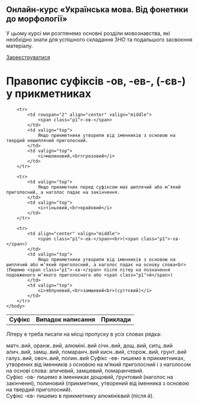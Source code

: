 <div class="banner">
  <h2 class="course">Онлайн-курс «Українська мова. Від фонетики до морфології»</h2>
  <p class="course-description">
     У цьому курсі ми розглянемо основні розділи мовознавства, які необхідно знати для успішного складання ЗНО та подальшого засвоєння матеріалу.<br>
  </p>
    <div class="button-wrapper">
        <a class="registration-button" target="_blank" href="http://bit.ly/2zuYUGS">Зареєструватися</a>
    </div>   
</div>

# Правопис суфiксiв -ов, -ев-, (-єв-) у прикметниках


<table style="width: 85%;" align="center">
    <body>
        <tr>
            <td align="center" valign="top">
                <b>Суфiкс</b>
            </td>  
            <td align="center" valign="top">
                <b>Випадок написання</b>
            </td>
            <td align="center" valign="top">
                <b>Приклади</b>
            </td>                     
        </tr>

        <tr>
            <td rowspan="2" align="center" valign="middle">
                <span class="p1">-ов-</span>
            </td>  
            <td valign="top">
                Якщо прикметники утворили вiд iменникiв з основою на твердий нешиплячий приголосний.
            </td>
            <td valign="top">
                <i>малиновий,<br>грозовий</i>
            </td>                     
        </tr>

        <tr> 
            <td valign="top">
                Якщо прикметник перед суфiксом має шиплячий або м’який приголосний, а наголос падає на закiнчення.
            </td>
            <td valign="top">
                <i>тiньовий,<br>крайовий</i>
            </td>                     
        </tr>

        <tr>
            <td align="center" valign="middle">
                <span class="p1">-ев-</span><br>(<span class="p1">-єв-</span>)
            </td>  
            <td valign="top">
                Якщо прикметники утворили вiд iменникiв з основою на шиплячий або м’який приголосний, а наголос падає на основу слова<br>(Пишемо <span class="p1">-єв-</span> пiсля лiтер на позначення подовженого м’якого приголосного або <span class="p1">й</span>)
            </td>
            <td valign="top">
                <i>яблуневий,<br>зaмшевий<br>(суттєвий)</i>
            </td>                     
        </tr>
    </body>
</table>

<quiz> 
    <question>
       <p>Літеру <span class="p1">е</span> треба писати на місці пропуску в усіх словах рядка:</p>
           <answer>матч..вий, оранж..вий, алюміні..вий</answer>
           <answer>січн..вий, дощ..вий, ситц..вий</answer>
           <answer correct>алич..вий, замш..вий, помаранч..вий</answer>
           <answer>кисн..вий, сторож..вий, грунт..вий</answer>
<answer>галуз..вий, овоч..вий, полин..вий</answer>
      <explanation>
Суфікс <span class="p1">-ев-</span> пишемо в прикметниках, утворених від іменників з основою на м’який приголосний і з наголосом на основі слова: аличевий, замшевий, помаранчевий.<br>
Суфікс <span class="p1">-ов-</span> пишемо в іменниках дощовий, ґрунтовий (наголос на закінченні), полиновий (прикметник, утворений від іменника з основою на твердий приголосний).<br>
Суфікс <span class="p1">-єв-</span> пишемо в прикметнику алюмінієвий (після <span class="p1">й</span>). </explanation>
    </question>
</quiz> 
